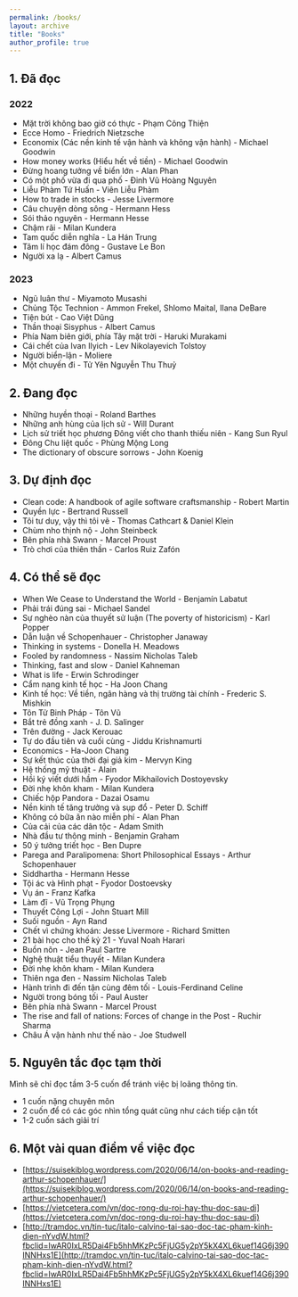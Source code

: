 ```yaml
---
permalink: /books/
layout: archive
title: "Books"
author_profile: true
---
```


## 1. Đã đọc
### 2022
- Mặt trời không bao giờ có thực - Phạm Công Thiện
- Ecce Homo - Friedrich Nietzsche
- Economix (Các nền kinh tế vận hành và không vận hành) - Michael Goodwin
- How money works (Hiểu hết về tiền) - Michael Goodwin
- Đừng hoang tưởng về biển lớn - Alan Phan
- Có một phố vừa đi qua phố - Đinh Vũ Hoàng Nguyên
- Liễu Phàm Tứ Huấn - Viên Liễu Phàm
- How to trade in stocks - Jesse Livermore
- Câu chuyện dòng sông - Hermann Hess
- Sói thảo nguyên - Hermann Hesse
- Chậm rãi - Milan Kundera
- Tam quốc diễn nghĩa - La Hán Trung
- Tâm lí học đám đông - Gustave Le Bon
- Người xa lạ - Albert Camus
### 2023
- Ngũ luân thư - Miyamoto Musashi
- Chủng Tộc Technion - Ammon Frekel, Shlomo Maital, Ilana DeBare
- Tiện bút - Cao Việt Dũng
- Thần thoại Sisyphus - Albert Camus
- Phía Nam biên giới, phía Tây mặt trời - Haruki Murakami
- Cái chết của Ivan Ilyich - Lev Nikolayevich Tolstoy
- Người biển-lận - Moliere
- Một chuyến đi - Tử Yên Nguyễn Thu Thuỷ
## 2. Đang đọc
- Những huyền thoại -  Roland Barthes
- Những anh hùng của lịch sử - Will Durant
- Lịch sử triết học phương Đông viết cho thanh thiếu niên - Kang Sun Ryul
- Đông Chu liệt quốc - Phùng Mộng Long
- The dictionary of obscure sorrows - John Koenig
## 3. Dự định đọc
- Clean code: A handbook of agile software craftsmanship - Robert Martin
- Quyền lực - Bertrand Russell
- Tôi tư duy, vậy thì tôi vẽ - Thomas Cathcart & Daniel Klein
- Chùm nho thịnh nộ - John Steinbeck
- Bên phía nhà Swann - Marcel Proust
- Trò chơi của thiên thần - Carlos Ruiz Zafón
## 4. Có thể sẽ đọc
- When We Cease to Understand the World - Benjamín Labatut
- Phải trái đúng sai - Michael Sandel
- Sự nghèo nàn của thuyết sử luận (The poverty of historicism) - Karl Popper
- Dẫn luận về Schopenhauer - Christopher Janaway
- Thinking in systems - Donella H. Meadows
- Fooled by randomness - Nassim Nicholas Taleb
- Thinking, fast and slow - Daniel Kahneman
- What is life - Erwin Schrodinger
- Cẩm nang kinh tế học - Ha Joon Chang
- Kinh tế học: Về tiền, ngân hàng và thị trường tài chính - Frederic S. Mishkin
- Tôn Tử Binh Pháp - Tôn Vũ
- Bắt trẻ đồng xanh - J. D. Salinger
- Trên đường - Jack Kerouac
- Tự do đầu tiên và cuối cùng - Jiddu Krishnamurti 
- Economics - Ha-Joon Chang
- Sự kết thúc của thời đại giả kim - Mervyn King
- Hệ thống mỹ thuật - Alain
- Hồi ký viết dưới hầm - Fyodor Mikhailovich Dostoyevsky
- Đời nhẹ khôn kham - Milan Kundera
- Chiếc hộp Pandora - Dazai Osamu
- Nền kinh tế tăng trưởng và sụp đổ - Peter D. Schiff
- Không có bữa ăn nào miễn phí - Alan Phan
- Của cải của các dân tộc - Adam Smith
- Nhà đầu tư thông minh - Benjamin Graham
- 50 ý tưởng triết học - Ben Dupre
- Parega and Paralipomena: Short Philosophical Essays - Arthur Schopenhauer
- Siddhartha - Hermann Hesse
- Tội ác và Hình phạt - Fyodor Dostoevsky
- Vụ án - Franz Kafka
- Làm đĩ - Vũ Trọng Phụng
- Thuyết Công Lợi - John Stuart Mill
- Suối nguồn - Ayn Rand
- Chết vì chứng khoán: Jesse Livermore - Richard Smitten
- 21 bài học cho thế kỷ 21 - Yuval Noah Harari 
- Buồn nôn - Jean Paul Sartre
- Nghệ thuật tiểu thuyết - Milan Kundera
- Đời nhẹ khôn kham - Milan Kundera
- Thiên nga đen - Nassim Nicholas Taleb
- Hành trình đi đến tận cùng đêm tối - Louis-Ferdinand Celine 
- Người trong bóng tối - Paul Auster
- Bên phía nhà Swann - Marcel Proust
- The rise and fall of nations: Forces of change in the Post - Ruchir Sharma
- Châu Á vận hành như thế nào - Joe Studwell
## 5. Nguyên tắc đọc tạm thời
Mình sẽ chỉ đọc tầm 3-5 cuốn để tránh việc bị loãng thông tin.
- 1 cuốn nặng chuyên môn 
- 2 cuốn để có các góc nhìn tổng quát cũng như cách tiếp cận tốt
- 1-2 cuốn sách giải trí
## 6. Một vài quan điểm về việc đọc
- [https://suisekiblog.wordpress.com/2020/06/14/on-books-and-reading-arthur-schopenhauer/](https://suisekiblog.wordpress.com/2020/06/14/on-books-and-reading-arthur-schopenhauer/)
- [https://vietcetera.com/vn/doc-rong-du-roi-hay-thu-doc-sau-di](https://vietcetera.com/vn/doc-rong-du-roi-hay-thu-doc-sau-di)
- [http://tramdoc.vn/tin-tuc/italo-calvino-tai-sao-doc-tac-pham-kinh-dien-nYvdW.html?fbclid=IwAR0IxLR5Dai4Fb5hhMKzPc5FjUG5y2pY5kX4XL6kuef14G6j390INNHxs1E](http://tramdoc.vn/tin-tuc/italo-calvino-tai-sao-doc-tac-pham-kinh-dien-nYvdW.html?fbclid=IwAR0IxLR5Dai4Fb5hhMKzPc5FjUG5y2pY5kX4XL6kuef14G6j390INNHxs1E)